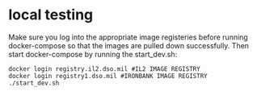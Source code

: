 # local testing

Make sure you log into the appropriate image registeries before running docker-compose so that the images are pulled down successfully. Then start docker-compose by running the start_dev.sh:

```shell
docker login registry.il2.dso.mil #IL2 IMAGE REGISTRY
docker login registry1.dso.mil #IRONBANK IMAGE REGISTRY
./start_dev.sh
```

